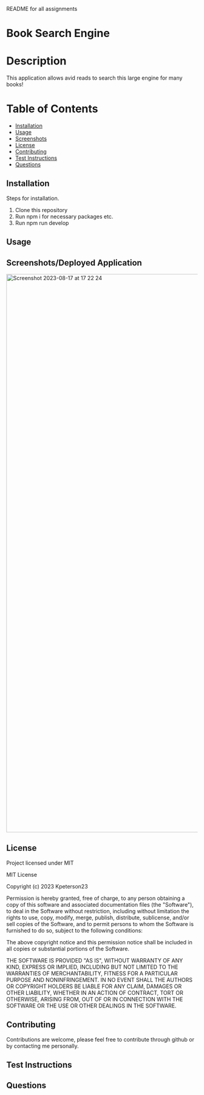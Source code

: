 README for all assignments

# Book Search Engine

# Description

This application allows avid reads to search this large engine for many books!

# Table of Contents

- [Installation](#installation)
- [Usage](#usage)
- [Screenshots](#screenshots)
- [License](#license)
- [Contributing](#contributing)
- [Test Instructions](#test-instructions)
- [Questions](#questions)

## Installation
Steps for installation.
1. Clone this repository
2. Run npm i for necessary packages etc.
3. Run npm run develop

## Usage


## Screenshots/Deployed Application
<img width="1470" alt="Screenshot 2023-08-17 at 17 22 24" src="https://github.com/Kpeterson23/book-search/assets/124640874/a692fa8b-4881-4783-8cc2-0e260b38cc7c">


## License

Project licensed under MIT

MIT License

Copyright (c) 2023 Kpeterson23

Permission is hereby granted, free of charge, to any person obtaining a copy of this software and associated documentation files (the "Software"), to deal in the Software without restriction, including without limitation the rights to use, copy, modify, merge, publish, distribute, sublicense, and/or sell copies of the Software, and to permit persons to whom the Software is furnished to do so, subject to the following conditions:

The above copyright notice and this permission notice shall be included in all copies or substantial portions of the Software.

THE SOFTWARE IS PROVIDED "AS IS", WITHOUT WARRANTY OF ANY KIND, EXPRESS OR IMPLIED, INCLUDING BUT NOT LIMITED TO THE WARRANTIES OF MERCHANTABILITY, FITNESS FOR A PARTICULAR PURPOSE AND NONINFRINGEMENT. IN NO EVENT SHALL THE AUTHORS OR COPYRIGHT HOLDERS BE LIABLE FOR ANY CLAIM, DAMAGES OR OTHER LIABILITY, WHETHER IN AN ACTION OF CONTRACT, TORT OR OTHERWISE, ARISING FROM, OUT OF OR IN CONNECTION WITH THE SOFTWARE OR THE USE OR OTHER DEALINGS IN THE SOFTWARE.

## Contributing

Contributions are welcome, please feel free to contribute through github or by contacting me personally.

## Test Instructions

## Questions
